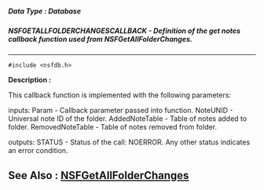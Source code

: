 ##### Data Type : Database
##### NSFGETALLFOLDERCHANGESCALLBACK - Definition of the get notes callback function used from NSFGetAllFolderChanges.
---
```
#include <nsfdb.h>
```
**Description :**

This callback function is implemented with the following parameters:  

inputs:
Param - Callback parameter passed into function.
NoteUNID - Universal note ID of the folder.
AddedNoteTable - Table of notes added to folder.
RemovedNoteTable - Table of notes removed from folder.

outputs: 
STATUS - Status of the call: NOERROR. Any other status indicates an error 
condition.




**See Also :**
[NSFGetAllFolderChanges](/reference/Func/NSFGetAllFolderChanges)
---
